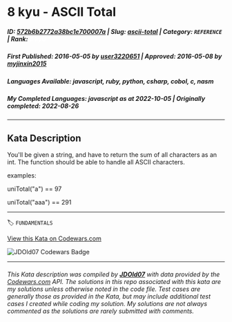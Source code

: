 # 8 kyu - ASCII Total

##### **ID**: [572b6b2772a38bc1e700007a](https://www.codewars.com/kata/572b6b2772a38bc1e700007a) | **Slug**: [ascii-total](https://www.codewars.com/kata/572b6b2772a38bc1e700007a) | **Category**: `REFERENCE` | **Rank**: <span style="color:white">8 kyu</span>

##### **First Published**: 2016-05-05 ***by*** [user3220651](https://www.codewars.com/users/user3220651) | **Approved**: 2016-05-08 ***by*** [myjinxin2015](https://www.codewars.com/users/myjinxin2015)

##### **Languages Available**: javascript, ruby, python, csharp, cobol, c, nasm

##### **My Completed Languages**: javascript ***as at*** 2022-10-05 | **Originally completed**: 2022-08-26

---

## Kata Description


You'll be given a string, and have to return the sum of all characters as an int. The function should be able to handle all ASCII characters.



examples:



uniTotal("a") == 97

uniTotal("aaa") == 291

---


🏷 `FUNDAMENTALS`


[View this Kata on Codewars.com](https://www.codewars.com/kata/572b6b2772a38bc1e700007a)

![](https://www.codewars.com/users/jdold07/badges/large "JDOld07 Codewars Badge")

---

###### *This Kata description was compiled by [**JDOld07**](https://tpstech.dev) with data provided by the [Codewars.com](https://www.codewars.com) API.  The solutions in this repo associated with this kata are my solutions unless otherwise noted in the code file.  Test cases are generally those as provided in the Kata, but may include additional test cases I created while coding my solution.  My solutions are not always commented as the solutions are rarely submitted with comments.*
